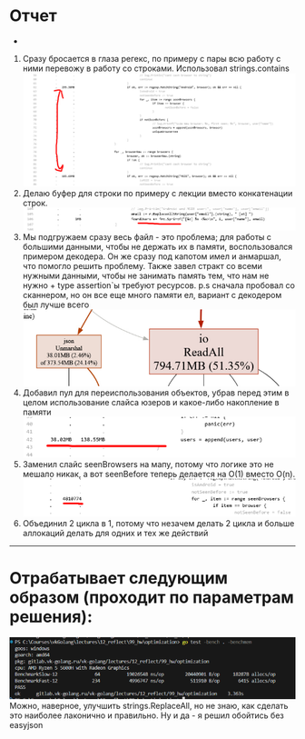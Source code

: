 # Отчет 
-
1. Сразу бросается в глаза регекс, по примеру с пары всю работу с ними перевожу в работу со строками. Использовал strings.contains
![сравнение](image.png)
2. Делаю буфер для строки по примеру с лекции вместо конкатенации строк.
![alt text](image-4.png)
3. Мы подгружаем сразу весь файл - это проблема; для работы с большими данными, чтобы не держать их в памяти, воспользовался примером декодера. Он же сразу под капотом имел и анмаршал, что помогло решить проблему. Также завел стракт со всеми нужными данными, чтобы не занимать память тем, что нам не нужно + type assertion`ы требуют ресурсов. p.s сначала пробовал со сканнером, но он все еще много памяти ел, вариант с декодером был лучше всего
![alt text](image-1.png)
4. Добавил пул для переиспользования объектов, убрав перед этим в целом использование слайса юзеров и какое-либо накопление в памяти
![alt text](image-2.png)
5. Заменил слайс seenBrowsers на мапу, потому что логике это не мешало никак, а вот seenBefore теперь делается на O(1) вместо O(n).
![alt text](image-3.png)
6. Объединил 2 цикла в 1, потому что незачем делать 2 цикла и больше аллокаций делать для одних и тех же действий
---
# Отрабатывает следующим образом (проходит по параметрам решения):
![alt text](image-5.png) 
Можно, наверное, улучшить strings.ReplaceAll, но не знаю, как сделать это наиболее лаконично и правильно. Ну и да - я решил обойтись без easyjson

